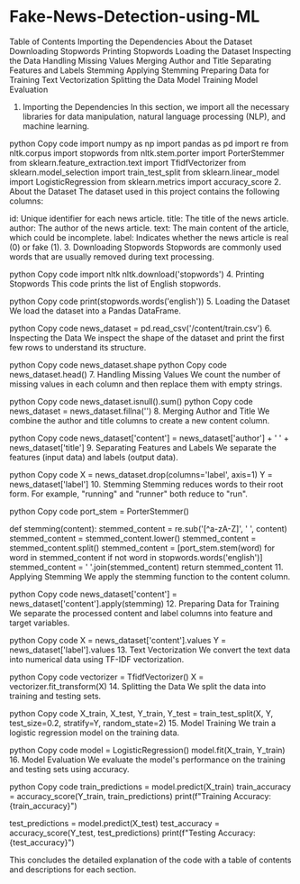 # Fake-News-Detection-using-ML
Table of Contents
Importing the Dependencies
About the Dataset
Downloading Stopwords
Printing Stopwords
Loading the Dataset
Inspecting the Data
Handling Missing Values
Merging Author and Title
Separating Features and Labels
Stemming
Applying Stemming
Preparing Data for Training
Text Vectorization
Splitting the Data
Model Training
Model Evaluation
1. Importing the Dependencies
In this section, we import all the necessary libraries for data manipulation, natural language processing (NLP), and machine learning.

python
Copy code
import numpy as np
import pandas as pd
import re
from nltk.corpus import stopwords
from nltk.stem.porter import PorterStemmer
from sklearn.feature_extraction.text import TfidfVectorizer
from sklearn.model_selection import train_test_split
from sklearn.linear_model import LogisticRegression
from sklearn.metrics import accuracy_score
2. About the Dataset
The dataset used in this project contains the following columns:

id: Unique identifier for each news article.
title: The title of the news article.
author: The author of the news article.
text: The main content of the article, which could be incomplete.
label: Indicates whether the news article is real (0) or fake (1).
3. Downloading Stopwords
Stopwords are commonly used words that are usually removed during text processing.

python
Copy code
import nltk
nltk.download('stopwords')
4. Printing Stopwords
This code prints the list of English stopwords.

python
Copy code
print(stopwords.words('english'))
5. Loading the Dataset
We load the dataset into a Pandas DataFrame.

python
Copy code
news_dataset = pd.read_csv('/content/train.csv')
6. Inspecting the Data
We inspect the shape of the dataset and print the first few rows to understand its structure.

python
Copy code
news_dataset.shape
python
Copy code
news_dataset.head()
7. Handling Missing Values
We count the number of missing values in each column and then replace them with empty strings.

python
Copy code
news_dataset.isnull().sum()
python
Copy code
news_dataset = news_dataset.fillna('')
8. Merging Author and Title
We combine the author and title columns to create a new content column.

python
Copy code
news_dataset['content'] = news_dataset['author'] + ' ' + news_dataset['title']
9. Separating Features and Labels
We separate the features (input data) and labels (output data).

python
Copy code
X = news_dataset.drop(columns='label', axis=1)
Y = news_dataset['label']
10. Stemming
Stemming reduces words to their root form. For example, "running" and "runner" both reduce to "run".

python
Copy code
port_stem = PorterStemmer()

def stemming(content):
    stemmed_content = re.sub('[^a-zA-Z]', ' ', content)
    stemmed_content = stemmed_content.lower()
    stemmed_content = stemmed_content.split()
    stemmed_content = [port_stem.stem(word) for word in stemmed_content if not word in stopwords.words('english')]
    stemmed_content = ' '.join(stemmed_content)
    return stemmed_content
11. Applying Stemming
We apply the stemming function to the content column.

python
Copy code
news_dataset['content'] = news_dataset['content'].apply(stemming)
12. Preparing Data for Training
We separate the processed content and label columns into feature and target variables.

python
Copy code
X = news_dataset['content'].values
Y = news_dataset['label'].values
13. Text Vectorization
We convert the text data into numerical data using TF-IDF vectorization.

python
Copy code
vectorizer = TfidfVectorizer()
X = vectorizer.fit_transform(X)
14. Splitting the Data
We split the data into training and testing sets.

python
Copy code
X_train, X_test, Y_train, Y_test = train_test_split(X, Y, test_size=0.2, stratify=Y, random_state=2)
15. Model Training
We train a logistic regression model on the training data.

python
Copy code
model = LogisticRegression()
model.fit(X_train, Y_train)
16. Model Evaluation
We evaluate the model's performance on the training and testing sets using accuracy.

python
Copy code
train_predictions = model.predict(X_train)
train_accuracy = accuracy_score(Y_train, train_predictions)
print(f"Training Accuracy: {train_accuracy}")

test_predictions = model.predict(X_test)
test_accuracy = accuracy_score(Y_test, test_predictions)
print(f"Testing Accuracy: {test_accuracy}")

This concludes the detailed explanation of the code with a table of contents and descriptions for each section. 
